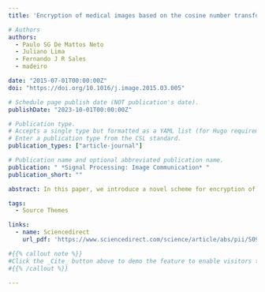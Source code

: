 ```yaml
---
title: 'Encryption of medical images based on the cosine number transform'

# Authors
authors:
  - Paulo SG De Mattos Neto
  - Juliano Lima
  - Fernando J R Sales
  - madeiro

date: "2015-07-01T00:00:00Z"
doi: "https://doi.org/10.1016/j.image.2015.03.005"

# Schedule page publish date (NOT publication's date).
publishDate: "2023-10-01T00:00:00Z"

# Publication type.
# Accepts a single type but formatted as a YAML list (for Hugo requirements).
# Enter a publication type from the CSL standard.
publication_types: ["article-journal"]

# Publication name and optional abbreviated publication name.
publication: " *Signal Processing: Image Communication* "
publication_short: ""

abstract: In this paper, we introduce a novel scheme for encryption of medical images. The technique is based on the cosine number transform, a mathematical tool whose application requires modular arithmetic only. This property avoids rounding-off errors and allows that the image recovered after the encryption/decryption process be identical to the corresponding original image. The proposed scheme is flexible and can be applied to images complying with the DICOM standard, which is frequently employed in medical applications. We show that the technique is capable of resisting the main cryptographic attacks. HighlightsAn encryption scheme for medical images is introduced.The approach is based on the cosine number transform.Security aspects of the proposed scheme are analyzed.The method provides advantages related to accuracy and arithmetic complexity.

tags:
  - Source Themes

links:
  - name: Sciencedirect
    url_pdf: 'https://www.sciencedirect.com/science/article/abs/pii/S0923596515000417'

#{{% callout note %}}
#Click the _Cite_ button above to demo the feature to enable visitors to import publication metadata into their reference management software.
#{{% /callout %}}

---
```

